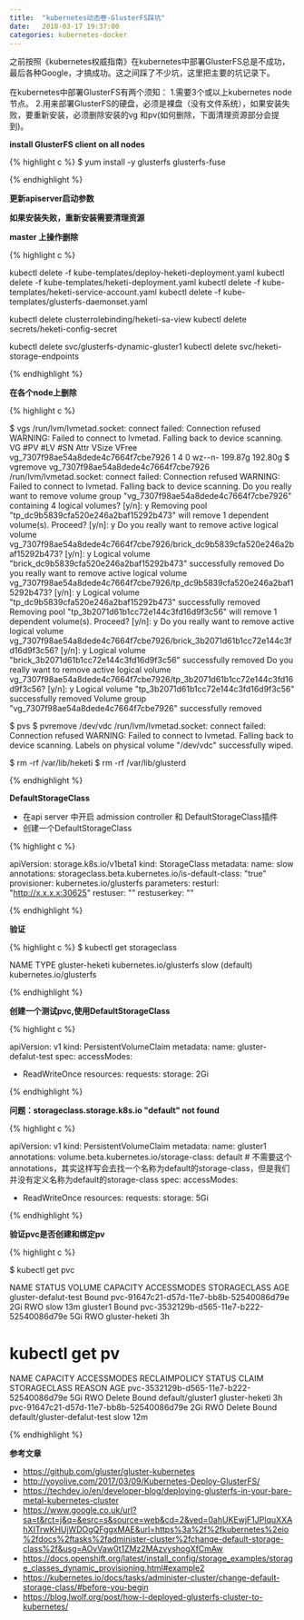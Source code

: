 ```yaml
---
title:  "kubernetes动态卷-GlusterFS踩坑"
date:   2018-03-17 19:37:00
categories: kubernetes-docker
---
```


之前按照《kubernetes权威指南》在kubernetes中部署GlusterFS总是不成功，最后各种Google，才搞成功。这之间踩了不少坑，这里把主要的坑记录下。

在kubernetes中部署GlusterFS有两个须知：
1.需要3个或以上kubernetes node节点。
2.用来部署GlusterFS的硬盘，必须是裸盘（没有文件系统），如果安装失败，要重新安装，必须删除安装的vg 和pv(如何删除，下面清理资源部分会提到)。

**install GlusterFS client on all nodes**

{% highlight c %}
$ yum install -y glusterfs glusterfs-fuse

{% endhighlight %}

**更新apiserver启动参数**


**如果安装失败，重新安装需要清理资源**

**master 上操作删除**

{% highlight c %}

kubectl delete -f kube-templates/deploy-heketi-deployment.yaml
kubectl delete -f kube-templates/heketi-deployment.yaml
kubectl delete -f kube-templates/heketi-service-account.yaml
kubectl delete -f kube-templates/glusterfs-daemonset.yaml

kubectl delete  clusterrolebinding/heketi-sa-view
kubectl delete secrets/heketi-config-secret 

kubectl delete svc/glusterfs-dynamic-gluster1
kubectl delete svc/heketi-storage-endpoints

{% endhighlight %}

**在各个node上删除**

{% highlight c %}

$ vgs
/run/lvm/lvmetad.socket: connect failed: Connection refused
WARNING: Failed to connect to lvmetad. Falling back to device scanning.
VG                                  #PV #LV #SN Attr   VSize   VFree
vg_7307f98ae54a8dede4c7664f7cbe7926   1   4   0 wz--n- 199.87g 192.80g
$  vgremove vg_7307f98ae54a8dede4c7664f7cbe7926
/run/lvm/lvmetad.socket: connect failed: Connection refused
WARNING: Failed to connect to lvmetad. Falling back to device scanning.
Do you really want to remove volume group "vg_7307f98ae54a8dede4c7664f7cbe7926" containing 4 logical volumes? [y/n]: y
Removing pool "tp_dc9b5839cfa520e246a2baf15292b473" will remove 1 dependent volume(s). Proceed? [y/n]: y
Do you really want to remove active logical volume vg_7307f98ae54a8dede4c7664f7cbe7926/brick_dc9b5839cfa520e246a2baf15292b473? [y/n]: y
Logical volume "brick_dc9b5839cfa520e246a2baf15292b473" successfully removed
Do you really want to remove active logical volume vg_7307f98ae54a8dede4c7664f7cbe7926/tp_dc9b5839cfa520e246a2baf15292b473? [y/n]: y
Logical volume "tp_dc9b5839cfa520e246a2baf15292b473" successfully removed
Removing pool "tp_3b2071d61b1cc72e144c3fd16d9f3c56" will remove 1 dependent volume(s). Proceed? [y/n]: y
Do you really want to remove active logical volume vg_7307f98ae54a8dede4c7664f7cbe7926/brick_3b2071d61b1cc72e144c3fd16d9f3c56? [y/n]: y
Logical volume "brick_3b2071d61b1cc72e144c3fd16d9f3c56" successfully removed
Do you really want to remove active logical volume vg_7307f98ae54a8dede4c7664f7cbe7926/tp_3b2071d61b1cc72e144c3fd16d9f3c56? [y/n]: y
Logical volume "tp_3b2071d61b1cc72e144c3fd16d9f3c56" successfully removed
Volume group "vg_7307f98ae54a8dede4c7664f7cbe7926" successfully removed

$ pvs
$ pvremove /dev/vdc
/run/lvm/lvmetad.socket: connect failed: Connection refused
WARNING: Failed to connect to lvmetad. Falling back to device scanning.
Labels on physical volume "/dev/vdc" successfully wiped.

$ rm -rf /var/lib/heketi
$ rm -rf /var/lib/glusterd

{% endhighlight %}


**DefaultStorageClass** 

- 在api server 中开启 admission controller 和 DefaultStorageClass插件
- 创建一个DefaultStorageClass

{% highlight c %}

apiVersion: storage.k8s.io/v1beta1
kind: StorageClass
metadata:
  name: slow
  annotations:
   storageclass.beta.kubernetes.io/is-default-class: "true"
provisioner: kubernetes.io/glusterfs
parameters:
  resturl: "http://x.x.x.x:30625"
  restuser: ""
  restuserkey: ""

{% endhighlight %}

**验证**

{% highlight c %}
$ kubectl get storageclass

NAME             TYPE
gluster-heketi   kubernetes.io/glusterfs
slow (default)   kubernetes.io/glusterfs

{% endhighlight %}

**创建一个测试pvc,使用DefaultStorageClass**

{% highlight c %}

apiVersion: v1
kind: PersistentVolumeClaim
metadata:
 name: gluster-defalut-test
spec:
 accessModes:
  - ReadWriteOnce
 resources:
   requests:
     storage: 2Gi

{% endhighlight %}

**问题：storageclass.storage.k8s.io "default" not found**

{% highlight c %}

apiVersion: v1
kind: PersistentVolumeClaim
metadata:
 name: gluster1
 annotations:
   volume.beta.kubernetes.io/storage-class: default # 不需要这个annotations，其实这样写会去找一个名称为default的storage-class，但是我们并没有定义名称为default的storage-class
spec:
 accessModes:
  - ReadWriteOnce
 resources:
   requests:
     storage: 5Gi

{% endhighlight %}

**验证pvc是否创建和绑定pv**

{% highlight c %}

$ kubectl get pvc

NAME                   STATUS    VOLUME                                     CAPACITY   ACCESSMODES   STORAGECLASS     AGE
gluster-defalut-test   Bound     pvc-91647c21-d57d-11e7-bb8b-52540086d79e   2Gi        RWO           slow             13m
gluster1               Bound     pvc-3532129b-d565-11e7-b222-52540086d79e   5Gi        RWO           gluster-heketi   3h

# kubectl get pv 

NAME                                       CAPACITY   ACCESSMODES   RECLAIMPOLICY   STATUS    CLAIM                          STORAGECLASS     REASON    AGE
pvc-3532129b-d565-11e7-b222-52540086d79e   5Gi        RWO           Delete          Bound     default/gluster1               gluster-heketi             3h
pvc-91647c21-d57d-11e7-bb8b-52540086d79e   2Gi        RWO           Delete          Bound     default/gluster-defalut-test   slow                       12m

{% endhighlight %}

**参考文章** 

- https://github.com/gluster/gluster-kubernetes
- http://yoyolive.com/2017/03/09/Kubernetes-Deploy-GlusterFS/
- https://techdev.io/en/developer-blog/deploying-glusterfs-in-your-bare-metal-kubernetes-cluster
- https://www.google.co.uk/url?sa=t&rct=j&q=&esrc=s&source=web&cd=2&ved=0ahUKEwjF1JPIquXXAhXITrwKHUjWDOgQFggxMAE&url=https%3a%2f%2fkubernetes%2eio%2fdocs%2ftasks%2fadminister-cluster%2fchange-default-storage-class%2f&usg=AOvVaw0t1ZMz2MAzvyshogXfCmAw
- https://docs.openshift.org/latest/install_config/storage_examples/storage_classes_dynamic_provisioning.html#example2
- https://kubernetes.io/docs/tasks/administer-cluster/change-default-storage-class/#before-you-begin
- https://blog.lwolf.org/post/how-i-deployed-glusterfs-cluster-to-kubernetes/
